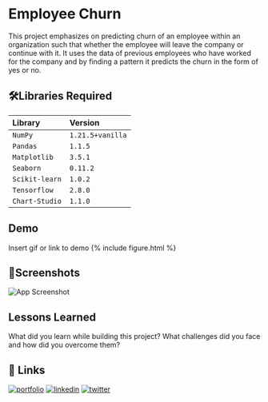 
# Employee Churn

This project emphasizes on predicting churn of an employee within an 
organization such that whether the employee will leave the company or 
continue with it. It uses the data of previous employees who have 
worked for the company and by finding a pattern it predicts the churn 
in the form of yes or no.



## 🛠Libraries Required

| Library   | Version  |
| :-------- | :------- |
| `NumPy` | `1.21.5+vanilla` |
| `Pandas` | `1.1.5` |
| `Matplotlib` | `3.5.1` |
| `Seaborn` | `0.11.2` |
| `Scikit-learn` | `1.0.2` |
| `Tensorflow` | `2.8.0` |
| `Chart-Studio` | `1.1.0` |




## Demo

Insert gif or link to demo
{% include figure.html %}


## 📸Screenshots

![App Screenshot](https://via.placeholder.com/468x300?text=App+Screenshot+Here)


## Lessons Learned

What did you learn while building this project? What challenges did you face and how did you overcome them?


## 🔗 Links
[![portfolio](https://img.shields.io/badge/my_portfolio-000?style=for-the-badge&logo=ko-fi&logoColor=white)](https://katherinempeterson.com/)
[![linkedin](https://img.shields.io/badge/linkedin-0A66C2?style=for-the-badge&logo=linkedin&logoColor=white)](https://www.linkedin.com/)
[![twitter](https://img.shields.io/badge/twitter-1DA1F2?style=for-the-badge&logo=twitter&logoColor=white)](https://twitter.com/)

